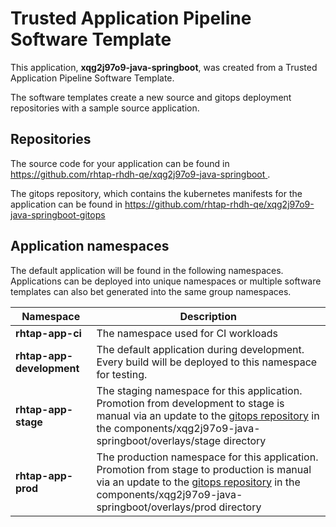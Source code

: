 # Trusted Application Pipeline Software Template

This application, **xqg2j97o9-java-springboot**, was created from a Trusted Application Pipeline Software Template.

The software templates create a new source and gitops deployment repositories with a sample source application. 

## Repositories

The source code for your application can be found in [https://github.com/rhtap-rhdh-qe/xqg2j97o9-java-springboot ](https://github.com/rhtap-rhdh-qe/xqg2j97o9-java-springboot ).
 
The gitops repository, which contains the kubernetes manifests for the application can be found in 
[https://github.com/rhtap-rhdh-qe/xqg2j97o9-java-springboot-gitops ](https://github.com/rhtap-rhdh-qe/xqg2j97o9-java-springboot-gitops ) 

## Application namespaces 

The default application will be found in the following namespaces. Applications can be deployed into unique namespaces or multiple software templates can also bet generated into the same group namespaces.  

|  Namespace   |  Description   |  
| -------- | -------- |
| **rhtap-app-ci** | The namespace used for CI workloads |
| **rhtap-app-development** | The default application during development. Every build will be deployed to this namespace for testing. |
| **rhtap-app-stage** | The staging namespace for this application. Promotion from development to stage is manual via an update to the [gitops repository](https://github.com/rhtap-rhdh-qe/xqg2j97o9-java-springboot-gitops ) in the components/xqg2j97o9-java-springboot/overlays/stage directory |
| **rhtap-app-prod** | The production namespace for this application. Promotion from stage to production is manual via an update to the [gitops repository](https://github.com/rhtap-rhdh-qe/xqg2j97o9-java-springboot-gitops ) in the components/xqg2j97o9-java-springboot/overlays/prod directory |